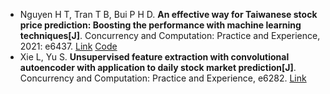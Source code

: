 * Nguyen H T, Tran T B, Bui P H D. <b>An effective way for Taiwanese stock price prediction: Boosting the performance with machine learning techniques[J]</b>. Concurrency and Computation: Practice and Experience, 2021: e6437. [Link](https://onlinelibrary.wiley.com/doi/abs/10.1002/cpe.6437) [Code](https://github.com/thnguyencit/stock-pred)
* Xie L, Yu S. <b>Unsupervised feature extraction with convolutional autoencoder with application to daily stock market prediction[J]</b>. Concurrency and Computation: Practice and Experience, e6282. [Link](https://onlinelibrary.wiley.com/doi/abs/10.1002/cpe.6282)
